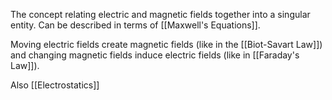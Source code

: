 
The concept relating electric and magnetic fields together into a singular entity.
Can be described in terms of [[Maxwell's Equations]].

Moving electric fields create magnetic fields (like in the [[Biot-Savart Law]]) and changing magnetic fields induce electric fields (like in [[Faraday's Law]]).

Also [[Electrostatics]] 